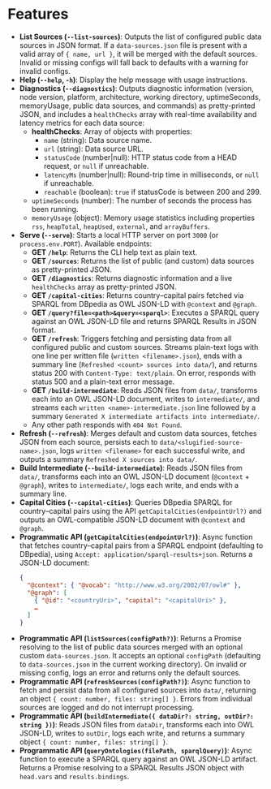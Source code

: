 # Features

- **List Sources (`--list-sources`)**: Outputs the list of configured public data sources in JSON format. If a `data-sources.json` file is present with a valid array of `{ name, url }`, it will be merged with the default sources. Invalid or missing configs will fall back to defaults with a warning for invalid configs.
- **Help (`--help`, `-h`)**: Display the help message with usage instructions.
- **Diagnostics (`--diagnostics`)**: Outputs diagnostic information (version, node version, platform, architecture, working directory, uptimeSeconds, memoryUsage, public data sources, and commands) as pretty-printed JSON, and includes a `healthChecks` array with real-time availability and latency metrics for each data source:
  - **healthChecks**: Array of objects with properties:
    - `name` (string): Data source name.
    - `url` (string): Data source URL.
    - `statusCode` (number|null): HTTP status code from a HEAD request, or `null` if unreachable.
    - `latencyMs` (number|null): Round-trip time in milliseconds, or `null` if unreachable.
    - `reachable` (boolean): `true` if statusCode is between 200 and 299.
  - `uptimeSeconds` (number): The number of seconds the process has been running.
  - `memoryUsage` (object): Memory usage statistics including properties `rss`, `heapTotal`, `heapUsed`, `external`, and `arrayBuffers`.
- **Serve (`--serve`)**: Starts a local HTTP server on port `3000` (or `process.env.PORT`). Available endpoints:
  - **GET `/help`**: Returns the CLI help text as plain text.
  - **GET `/sources`**: Returns the list of public (and custom) data sources as pretty-printed JSON.
  - **GET `/diagnostics`**: Returns diagnostic information and a live `healthChecks` array as pretty-printed JSON.
  - **GET `/capital-cities`**: Returns country–capital pairs fetched via SPARQL from DBpedia as OWL JSON-LD with `@context` and `@graph`.
  - **GET `/query?file=<path>&query=<sparql>`**: Executes a SPARQL query against an OWL JSON-LD file and returns SPARQL Results in JSON format.
  - **GET `/refresh`**: Triggers fetching and persisting data from all configured public and custom sources. Streams plain-text logs with one line per written file (`written <filename>.json`), ends with a summary line (`Refreshed <count> sources into data/`), and returns status 200 with `Content-Type: text/plain`. On error, responds with status 500 and a plain-text error message.
  - **GET `/build-intermediate`**: Reads JSON files from `data/`, transforms each into an OWL JSON-LD document, writes to `intermediate/`, and streams each `written <name>-intermediate.json` line followed by a summary `Generated X intermediate artifacts into intermediate/`.
  - Any other path responds with `404 Not Found`.
- **Refresh (`--refresh`)**: Merges default and custom data sources, fetches JSON from each source, persists each to `data/<slugified-source-name>.json`, logs `written <filename>` for each successful write, and outputs a summary `Refreshed X sources into data/`.
- **Build Intermediate (`--build-intermediate`)**: Reads JSON files from `data/`, transforms each into an OWL JSON-LD document (`@context` + `@graph`), writes to `intermediate/`, logs each write, and ends with a summary line.
- **Capital Cities (`--capital-cities`)**: Queries DBpedia SPARQL for country–capital pairs using the API `getCapitalCities(endpointUrl?)` and outputs an OWL-compatible JSON-LD document with `@context` and `@graph`.
- **Programmatic API (`getCapitalCities(endpointUrl?)`)**: Async function that fetches country–capital pairs from a SPARQL endpoint (defaulting to DBpedia), using `Accept: application/sparql-results+json`. Returns a JSON-LD document:
  ```json
  {
    "@context": { "@vocab": "http://www.w3.org/2002/07/owl#" },
    "@graph": [
      { "@id": "<countryUri>", "capital": "<capitalUri>" },
      …
    ]
  }
  ```
- **Programmatic API (`listSources(configPath?)`)**: Returns a Promise resolving to the list of public data sources merged with an optional custom `data-sources.json`. It accepts an optional `configPath` (defaulting to `data-sources.json` in the current working directory). On invalid or missing config, logs an error and returns only the default sources.
- **Programmatic API (`refreshSources(configPath?)`)**: Async function to fetch and persist data from all configured sources into `data/`, returning an object `{ count: number, files: string[] }`. Errors from individual sources are logged and do not interrupt processing.
- **Programmatic API (`buildIntermediate({ dataDir?: string, outDir?: string })`)**: Reads JSON files from `dataDir`, transforms each into OWL JSON-LD, writes to `outDir`, logs each write, and returns a summary object `{ count: number, files: string[] }`.
- **Programmatic API (`queryOntologies(filePath, sparqlQuery)`)**: Async function to execute a SPARQL query against an OWL JSON-LD artifact. Returns a Promise resolving to a SPARQL Results JSON object with `head.vars` and `results.bindings`.
